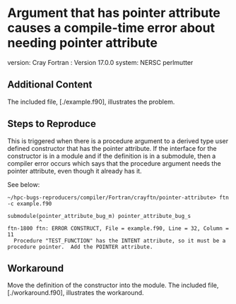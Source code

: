 # Argument that has pointer attribute causes a compile-time error about needing pointer attribute

version: Cray Fortran : Version 17.0.0
system: NERSC perlmutter

## Additional Content

The included file, [./example.f90], illustrates the problem.

## Steps to Reproduce

This is triggered when there is a procedure argument to a derived type user defined constructor
that has the pointer attribute. If the interface for the constructor is in a module and if
the definition is in a submodule, then a compiler error occurs which says that the procedure
argument needs the pointer attribute, even though it already has it.

See below:

```text
~/hpc-bugs-reproducers/compiler/Fortran/crayftn/pointer-attribute> ftn -c example.f90 

submodule(pointer_attribute_bug_m) pointer_attribute_bug_s
          ^                                                
ftn-1800 ftn: ERROR CONSTRUCT, File = example.f90, Line = 32, Column = 11 
  Procedure "TEST_FUNCTION" has the INTENT attribute, so it must be a procedure pointer.  Add the POINTER attribute.
```

## Workaround

Move the definition of the constructor into the module.
The included file, [./workaround.f90], illustrates the workaround.
